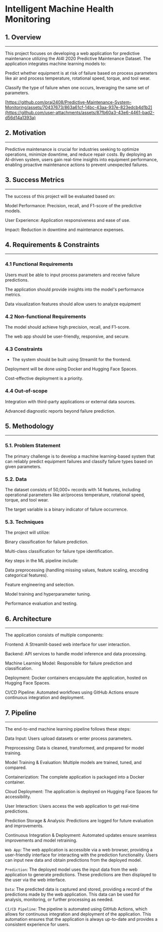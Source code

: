 # Intelligent Machine Health Monitoring

## 1. Overview

---

This project focuses on developing a web application for predictive maintenance utilizing the AI4I 2020 Predictive Maintenance Dataset. The application integrates machine learning models to:

Predict whether equipment is at risk of failure based on process parameters like air and process temperature, rotational speed, torque, and tool wear.

Classify the type of failure when one occurs, leveraging the same set of parameters.


[https://github.com/praj2408/Predictive-Maintenance-System-Monitoring/assets/70437673/863a61cf-14bc-43aa-937e-823edcb4d1b2](https://github.com/user-attachments/assets/87fb60a3-43e6-4461-bad2-d56d14a1393a)


## 2. Motivation

---

Predictive maintenance is crucial for industries seeking to optimize operations, minimize downtime, and reduce repair costs. By deploying an AI-driven system, users gain real-time insights into equipment performance, enabling proactive maintenance actions to prevent unexpected failures.

## 3. Success Metrics

---

The success of this project will be evaluated based on:

Model Performance: Precision, recall, and F1-score of the predictive models.

User Experience: Application responsiveness and ease of use.

Impact: Reduction in downtime and maintenance expenses.

## 4. Requirements & Constraints

---

### 4.1 Functional Requirements

Users must be able to input process parameters and receive failure predictions.

The application should provide insights into the model's performance metrics.

Data visualization features should allow users to analyze equipment 

### 4.2 Non-functional Requirements

The model should achieve high precision, recall, and F1-score.

The web app should be user-friendly, responsive, and secure.

### 4.3 Constraints

- The system should be built using Streamlit for the frontend.

Deployment will be done using Docker and Hugging Face Spaces.

Cost-effective deployment is a priority.

### 4.4 Out-of-scope

Integration with third-party applications or external data sources.

Advanced diagnostic reports beyond failure prediction.

## 5. Methodology

---

### 5.1. Problem Statement
The primary challenge is to develop a machine learning-based system that can reliably predict equipment failures and classify failure types based on given parameters.

### 5.2. Data

The dataset consists of 50,000+ records with 14 features, including operational parameters like air/process temperature, rotational speed, torque, and tool wear.

The target variable is a binary indicator of failure occurrence.

### 5.3. Techniques

The project will utilize:

Binary classification for failure prediction.

Multi-class classification for failure type identification.

Key steps in the ML pipeline include:

Data preprocessing (handling missing values, feature scaling, encoding categorical features).

Feature engineering and selection.

Model training and hyperparameter tuning.

Performance evaluation and testing.

## 6. Architecture

---

The application consists of multiple components:

Frontend: A Streamlit-based web interface for user interaction.

Backend: API services to handle model inference and data processing.

Machine Learning Model: Responsible for failure prediction and classification.

Deployment: Docker containers encapsulate the application, hosted on Hugging Face Spaces.

CI/CD Pipeline: Automated workflows using GitHub Actions ensure continuous integration and deployment.

## 7. Pipeline

---

The end-to-end machine learning pipeline follows these steps:

Data Input: Users upload datasets or enter process parameters.

Preprocessing: Data is cleaned, transformed, and prepared for model training.

Model Training & Evaluation: Multiple models are trained, tuned, and compared.

Containerization: The complete application is packaged into a Docker container.

Cloud Deployment: The application is deployed on Hugging Face Spaces for accessibility.

User Interaction: Users access the web application to get real-time predictions.

Prediction Storage & Analysis: Predictions are logged for future evaluation and improvements.

Continuous Integration & Deployment: Automated updates ensure seamless improvements and model retraining.

`Web App`: The web application is accessible via a web browser, providing a user-friendly interface for interacting with the prediction functionality. Users can input new data and obtain predictions from the deployed model.

`Prediction`: The deployed model uses the input data from the web application to generate predictions. These predictions are then displayed to the user via the web interface.

`Data`: The predicted data is captured and stored, providing a record of the predictions made by the web application. This data can be used for analysis, monitoring, or further processing as needed.

`CI/CD Pipeline`: The pipeline is automated using GitHub Actions, which allows for continuous integration and deployment of the application. This automation ensures that the application is always up-to-date and provides a consistent experience for users.
